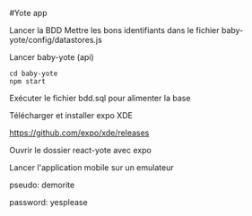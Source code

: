 #Yote app

Lancer la BDD
Mettre les bons identifiants dans le fichier baby-yote/config/datastores.js

Lancer baby-yote (api)
```
cd baby-yote
npm start
```

Exécuter le fichier bdd.sql pour alimenter la base

Télécharger et installer expo XDE

https://github.com/expo/xde/releases

Ouvrir le dossier react-yote avec expo

Lancer l'application mobile sur un emulateur

pseudo: demorite 

password: yesplease 